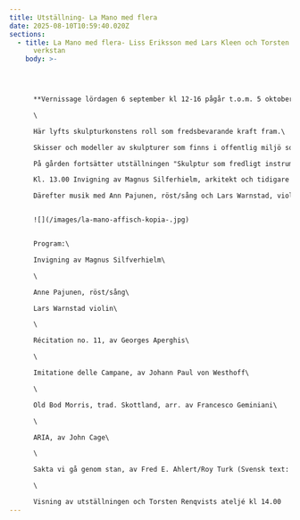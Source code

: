 ```yaml
---
title: Utställning- La Mano med flera
date: 2025-08-10T10:59:40.020Z
sections:
  - title: La Mano med flera- Liss Eriksson med Lars Kleen och Torsten Renqvist i
      verkstan
    body: >-
      



      **Vernissage lördagen 6 september kl 12-16 pågår t.o.m. 5 oktober, öppet lördagar och söndagar**\

      \

      Här lyfts skulpturkonstens roll som fredsbevarande kraft fram.\

      Skisser och modeller av skulpturer som finns i offentlig miljö som rests över krigets offer av Liss Eriksson, Torsten Renqvist och Lars Kleen.\

      På gården fortsätter utställningen "Skulptur som fredligt instrument" en del av Skulptörförbundets stora fredsprojekt.\

      Kl. 13.00 Invigning av Magnus Silferhielm, arkitekt och tidigare ordförande i Liss Erikssons Vänförening.\

      Därefter musik med Ann Pajunen, röst/sång och Lars Warnstad, violin


      ![](/images/la-mano-affisch-kopia-.jpg)


      Program:\

      Invigning av Magnus Silfverhielm\

      \

      Anne Pajunen, röst/sång\

      Lars Warnstad violin\

      \

      Récitation no. 11, av Georges Aperghis\

      \

      Imitatione delle Campane, av Johann Paul von Westhoff\

      \

      Old Bod Morris, trad. Skottland, arr. av Francesco Geminiani\

      \

      ARIA, av John Cage\

      \

      Sakta vi gå genom stan, av Fred E. Ahlert/Roy Turk (Svensk text: Beppe Wolgers)\

      \

      Visning av utställningen och Torsten Renqvists ateljé kl 14.00
---
```


